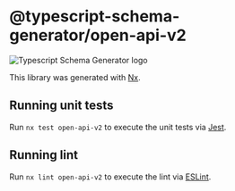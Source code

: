 # @typescript-schema-generator/open-api-v2

![Typescript Schema Generator logo](https://raw.githubusercontent.com/typescript-schema-generator/typescript-schema-generator/main/assets/typescript-schema-generator.png)

This library was generated with [Nx](https://nx.dev).

## Running unit tests

Run `nx test open-api-v2` to execute the unit tests via [Jest](https://jestjs.io).

## Running lint

Run `nx lint open-api-v2` to execute the lint via [ESLint](https://eslint.org/).
